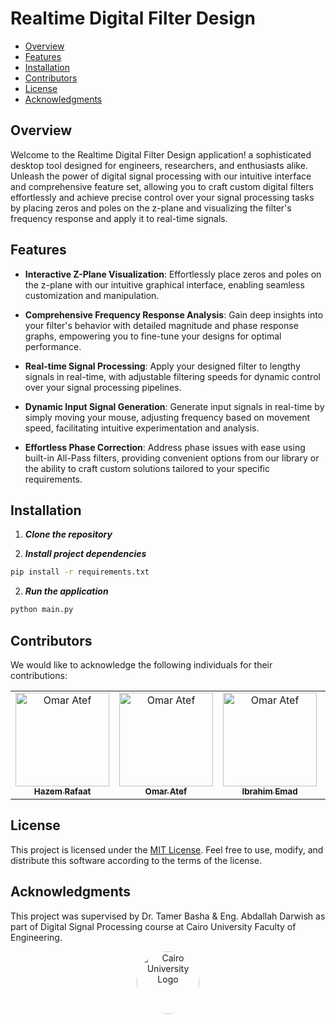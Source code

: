 # Realtime Digital Filter Design
- [Overview](#overview)
- [Features](#features)
- [Installation](#installation)
- [Contributors](#contributors)
- [License](#license)
- [Acknowledgments](#acknowledgments)


## Overview
Welcome to the Realtime Digital Filter Design application! a sophisticated desktop tool designed for engineers, researchers, and enthusiasts alike. Unleash the power of digital signal processing with our intuitive interface and comprehensive feature set, allowing you to craft custom digital filters effortlessly and achieve precise control over your signal processing tasks by placing zeros and poles on the z-plane and visualizing the filter's frequency response and apply it to real-time signals.

## Features
- **Interactive Z-Plane Visualization**: Effortlessly place zeros and poles on the z-plane with our intuitive graphical interface, enabling seamless customization and manipulation.

- **Comprehensive Frequency Response Analysis**: Gain deep insights into your filter's behavior with detailed magnitude and phase response graphs, empowering you to fine-tune your designs for optimal performance.

- **Real-time Signal Processing**: Apply your designed filter to lengthy signals in real-time, with adjustable filtering speeds for dynamic control over your signal processing pipelines.

- **Dynamic Input Signal Generation**: Generate input signals in real-time by simply moving your mouse, adjusting frequency based on movement speed, facilitating intuitive experimentation and analysis.

- **Effortless Phase Correction**: Address phase issues with ease using built-in All-Pass filters, providing convenient options from our library or the ability to craft custom solutions tailored to your specific requirements.

## Installation
1. **_Clone the repository_**

2. **_Install project dependencies_**
```sh
pip install -r requirements.txt
```
2. **_Run the application_**
```sh
python main.py
```

## Contributors

We would like to acknowledge the following individuals for their contributions:

<table>
  <tr>
  <td align="center">
      <a href="https://github.com/Hazem-Raafat" target="_black">
      <img src="https://avatars.githubusercontent.com/u/100636693?v=4" width="150px;" alt="Omar Atef"/>
      <br />
      <sub><b>Hazem Rafaat</b></sub></a>
    </td>  
    <td align="center">
      <a href="https://github.com/OmarAtef0" target="_black">
      <img src="https://avatars.githubusercontent.com/u/131784941?v=4" width="150px;" alt="Omar Atef"/>
      <br />
      <sub><b>Omar Atef</b></sub></a>
    </td>  
    <td align="center">
      <a href="https://github.com/IbrahimEmad11" target="_black">
      <img src="https://avatars.githubusercontent.com/u/110200613?v=4" width="150px;" alt="Omar Atef"/>
      <br />
      <sub><b>Ibrahim Emad</b></sub></a>
    </td>  
    <td align="center">
      <a href="https://github.com/Ahmedkhaled222" target="_black">
      <img src="https://avatars.githubusercontent.com/u/109425772?v=4" width="150px;" alt="Omar Atef"/>
      <br />
      <sub><b>Ahmed Khaled</b></sub></a>
    </td>  
  </tr>
 </table>

## License

<p>This project is licensed under the <a href="LICENSE">MIT License</a>. Feel free to use, modify, and distribute this software according to the terms of the license.</p>


## Acknowledgments

This project was supervised by Dr. Tamer Basha & Eng. Abdallah Darwish as part of Digital Signal Processing course at Cairo University Faculty of Engineering.

<div style="text-align: center">
    <img src="https://imgur.com/Wk4nR0m.png" alt="Cairo University Logo" width="100" style="border-radius: 50%;"/>
</div>

